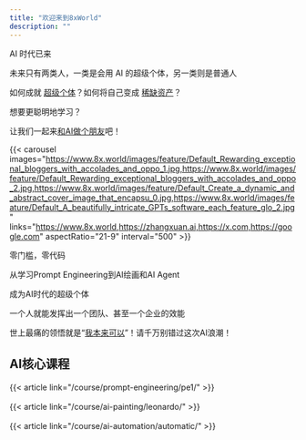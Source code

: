 ```yaml
---
title: "欢迎来到8xWorld"
description: ""
---
```









AI 时代已来

未来只有两类人，一类是会用 AI 的超级个体，另一类则是普通人

如何成就 [超级个体](#)？如何将自己变成 [稀缺资产](#)？

想要更聪明地学习？

让我们一起来[和AI做个朋友](https://8x.world/)吧！




{{< carousel images="https://www.8x.world/images/feature/Default_Rewarding_exceptional_bloggers_with_accolades_and_oppo_1.jpg,https://www.8x.world/images/feature/Default_Rewarding_exceptional_bloggers_with_accolades_and_oppo_2.jpg,https://www.8x.world/images/feature/Default_Create_a_dynamic_and_abstract_cover_image_that_encapsu_0.jpg,https://www.8x.world/images/feature/Default_A_beautifully_intricate_GPTs_software_each_feature_glo_2.jpg" links="https://www.8x.world,https://zhangxuan.ai,https://x.com,https://google.com" aspectRatio="21-9" interval="500" >}}





零门槛，零代码

从学习Prompt Engineering到AI绘画和AI Agent

成为AI时代的超级个体

一个人就能发挥出一个团队、甚至一个企业的效能

世上最痛的领悟就是“[我本来可以](#)”！请千万别错过这次AI浪潮！




## AI核心课程
{{< article link="/course/prompt-engineering/pe1/" >}}
　

{{< article link="/course/ai-painting/leonardo/" >}}
　

{{< article link="/course/ai-automation/automatic/" >}} 　
　

